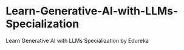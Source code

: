# Learn-Generative-AI-with-LLMs-Specialization
Learn Generative AI with LLMs Specialization by Edureka
